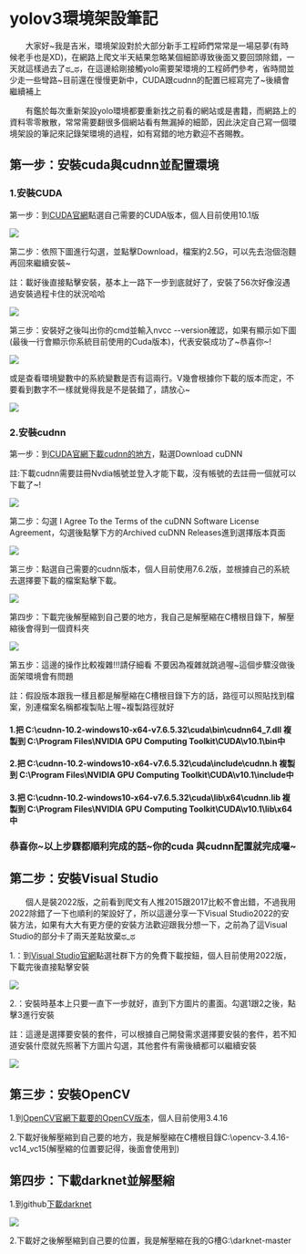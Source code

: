 <h1>yolov3環境架設筆記</h1>
<p>
<p>&emsp;&emsp;大家好~我是吉米，環境架設對於大部分新手工程師們常常是一場惡夢(有時候老手也是XD)，在網路上爬文半天結果忽略某個細節導致後面又要回頭除錯，一天就這樣過去了ಥ_ಥ，在這邊給剛接觸yolo需要架環境的工程師們參考，省時間並少走一些彎路~目前還在慢慢更新中，CUDA跟cudnn的配置已經寫完了~後續會繼續補上</p>
<p>&emsp;&emsp;有鑑於每次重新架設yolo環境都要重新找之前看的網站或是書籍，而網路上的資料零零散散，常常需要翻很多個網站看有無漏掉的細節，因此決定自己寫一個環境架設的筆記來記錄架環境的過程，如有寫錯的地方歡迎不吝賜教。
<p>
<h2>第一步：安裝cuda與cudnn並配置環境</h2>
<p>
<p><h3>1.安裝CUDA</h3></p>
<p>第一步：到<a href="https://developer.nvidia.com/cuda-toolkit-archive">CUDA官網</a>點選自己需要的CUDA版本，個人目前使用10.1版</p>
<img src="https://github.com/lhmjimmy/Yolov3-/blob/master/cuda_v.PNG">
<p>第二步：依照下圖進行勾選，並點擊Download，檔案約2.5G，可以先去泡個泡麵再回來繼續安裝~</p>
<p>註：載好後直接點擊安裝，基本上一路下一步到底就好了，安裝了56次好像沒遇過安裝過程卡住的狀況哈哈</p>
<p><img src="https://github.com/lhmjimmy/Yolov3-/blob/master/cuda_install.PNG"></p>
<p>第三步：安裝好之後叫出你的cmd並輸入nvcc --version確認，如果有顯示如下圖(最後一行會顯示你系統目前使用的Cuda版本)，代表安裝成功了~恭喜你~!</p>
<p><img src="https://github.com/lhmjimmy/Yolov3-/blob/master/cuda_checkv.PNG"></p>
<p>或是查看環境變數中的系統變數是否有這兩行。V幾會根據你下載的版本而定，不要看到數字不一樣就覺得我是不是裝錯了，請放心~</p>
<p><img src="https://github.com/lhmjimmy/Yolov3-/blob/master/cuda_env.PNG"></p>


<p><h3>2.安裝cudnn</h3></p>
<p>第一步：到<a href="https://developer.nvidia.com/cudnn">CUDA官網下載cudnn的地方</a>，點選Download cuDNN</p>
<p>註:下載cudnn需要註冊Nvdia帳號並登入才能下載，沒有帳號的去註冊一個就可以下載了~!</p>
<img src="https://github.com/lhmjimmy/Yolov3-/blob/master/Download%20cuDNN.PNG">
<p>第二步：勾選 I Agree To the Terms of the cuDNN Software License Agreement，勾選後點擊下方的Archived cuDNN Releases進到選擇版本頁面</p>
<img src="https://github.com/lhmjimmy/Yolov3-/blob/master/cudnn_releases.PNG">
<p>第三步：點選自己需要的cudnn版本，個人目前使用7.6.2版，並根據自己的系統去選擇要下載的檔案點擊下載。</p>
<img src="https://github.com/lhmjimmy/Yolov3-/blob/master/cudnn_version.PNG">
<p>第四步：下載完後解壓縮到自己要的地方，我自己是解壓縮在C槽根目錄下，解壓縮後會得到一個資料夾</p>
<p><img src="https://github.com/lhmjimmy/Yolov3-/blob/master/cudnn_unzip.PNG"></p>
<p>第五步：這邊的操作比較複雜!!!請仔細看 不要因為複雜就跳過喔~這個步驟沒做後面架環境會有問題</p>
<p>註：假設版本跟我一樣且都是解壓縮在C槽根目錄下方的話，路徑可以照貼找到檔案，別連檔案名稱都複製貼上喔~複製路徑就好</p>
<p><h4>1.把 C:\cudnn-10.2-windows10-x64-v7.6.5.32\cuda\bin\cudnn64_7.dll 複製到 C:\Program Files\NVIDIA GPU Computing Toolkit\CUDA\v10.1\bin中</h4></p>
<p><h4>2.把 C:\cudnn-10.2-windows10-x64-v7.6.5.32\cuda\include\cudnn.h 複製到 C:\Program Files\NVIDIA GPU Computing Toolkit\CUDA\v10.1\include中</h4></p>
<p><h4>3.把 C:\cudnn-10.2-windows10-x64-v7.6.5.32\cuda\lib\x64\cudnn.lib 複製到 C:\Program Files\NVIDIA GPU Computing Toolkit\CUDA\v10.1\lib\x64中</h4></p>
<p>
<p><h3>恭喜你~以上步驟都順利完成的話~你的cuda 與cudnn配置就完成囉~</h3></p>
<h2>第二步：安裝Visual Studio</h2>
<p>&emsp;&emsp;個人是裝2022版，之前看到爬文有人推2015跟2017比較不會出錯，不過我用2022除錯了一下也順利的架設好了，所以這邊分享一下Visual Studio2022的安裝方法，如果有大大有更方便的安裝方法歡迎跟我分想一下，之前為了這Visual Studio的部分卡了兩天差點放棄ಥ_ಥ</p>
<p>1.：到<a href="https://visualstudio.microsoft.com/zh-hant/downloads/">Visual Studio官網</a>點選社群下方的免費下載按鈕，個人目前使用2022版，下載完後直接點擊安裝</p>
<p><img src="https://github.com/lhmjimmy/Yolov3-/blob/master/VisualStudio_download.PNG"></p>
<p>2.：安裝時基本上只要一直下一步就好，直到下方圖片的畫面。勾選1跟2之後，點擊3進行安裝</p>
<p>註：這邊是選擇要安裝的套件，可以根據自己開發需求選擇要安裝的套件，若不知道安裝什麼就先照著下方圖片勾選，其他套件有需後續都可以繼續安裝</p>
<p><img src="https://github.com/lhmjimmy/Yolov3-/blob/master/VisualStudio_check.PNG"></p>
<h2>第三步：安裝OpenCV</h2>
<p>1.到<a href="https://opencv.org/releases/">OpenCV官網下載要的OpenCV版本</a>，個人目前使用3.4.16</p>
<p>2.下載好後解壓縮到自己要的地方，我是解壓縮在C槽根目錄C:\opencv-3.4.16-vc14_vc15(解壓縮的位置要記得，後面會使用到)</p>
<h2>第四步：下載darknet並解壓縮</h2>
<p>1.到github<a href="https://github.com/AlexeyAB/darknet">下載darknet</a></p>
<p><img src="https://github.com/lhmjimmy/Yolov3-/blob/master/darknet_download.PNG"></p>
<p>2.下載好之後解壓縮到自己要的位置，我是解壓縮在我的G槽G:\darknet-master</p>
